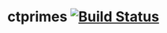 # ctprimes [![Build Status](https://travis-ci.org/kotet/ctprimes.svg?branch=master)](https://travis-ci.org/kotet/ctprimes)